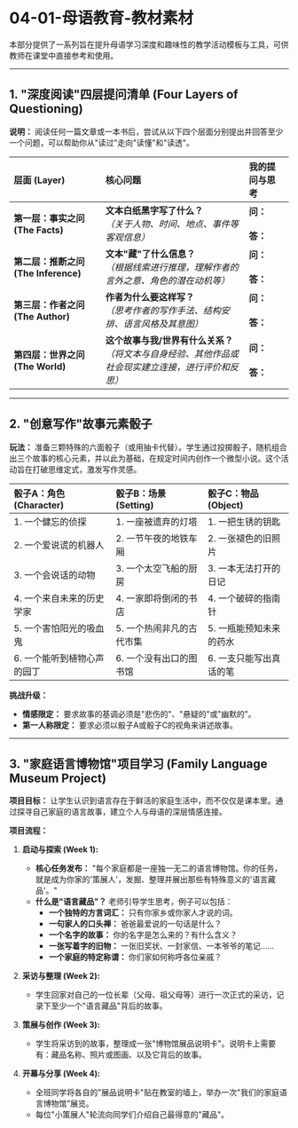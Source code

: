# 04-01-母语教育-教材素材

本部分提供了一系列旨在提升母语学习深度和趣味性的教学活动模板与工具，可供教师在课堂中直接参考和使用。

---

## 1. "深度阅读"四层提问清单 (Four Layers of Questioning)

**说明：** 阅读任何一篇文章或一本书后，尝试从以下四个层面分别提出并回答至少一个问题，可以帮助你从"读过"走向"读懂"和"读透"。

| **层面 (Layer)** | **核心问题** | **我的提问与思考** |
| :--- | :--- | :--- |
| **第一层：事实之问 (The Facts)** | **文本白纸黑字写了什么？**<br> *（关于人物、时间、地点、事件等客观信息）* | **问：**<br><br>**答：** |
| **第二层：推断之问 (The Inference)** | **文本"藏"了什么信息？**<br> *（根据线索进行推理，理解作者的言外之意、角色的潜在动机等）* | **问：**<br><br>**答：** |
| **第三层：作者之问 (The Author)** | **作者为什么要这样写？**<br> *（思考作者的写作手法、结构安排、语言风格及其意图）* | **问：**<br><br>**答：** |
| **第四层：世界之问 (The World)** | **这个故事与我/世界有什么关系？**<br> *（将文本与自身经验、其他作品或社会现实建立连接，进行评价和反思）* | **问：**<br><br>**答：** |

---

## 2. "创意写作"故事元素骰子

**玩法：** 准备三颗特殊的六面骰子（或用抽卡代替）。学生通过投掷骰子，随机组合出三个故事的核心元素，并以此为基础，在规定时间内创作一个微型小说。这个活动旨在打破思维定式，激发写作灵感。

| **骰子A：角色 (Character)** | **骰子B：场景 (Setting)** | **骰子C：物品 (Object)** |
| :--- | :--- | :--- |
| 1. 一个健忘的侦探 | 1. 一座被遗弃的灯塔 | 1. 一把生锈的钥匙 |
| 2. 一个爱说谎的机器人 | 2. 一节午夜的地铁车厢 | 2. 一张褪色的旧照片 |
| 3. 一个会说话的动物 | 3. 一个太空飞船的厨房 | 3. 一本无法打开的日记 |
| 4. 一个来自未来的历史学家 | 4. 一家即将倒闭的书店 | 4. 一个破碎的指南针 |
| 5. 一个害怕阳光的吸血鬼 | 5. 一个热闹非凡的古代市集 | 5. 一瓶能预知未来的药水 |
| 6. 一个能听到植物心声的园丁 | 6. 一个没有出口的图书馆 | 6. 一支只能写出真话的笔 |

**挑战升级：**

- **情感限定：** 要求故事的基调必须是"悲伤的"、"悬疑的"或"幽默的"。
- **第一人称限定：** 要求必须以骰子A或骰子C的视角来讲述故事。

---

## 3. "家庭语言博物馆"项目学习 (Family Language Museum Project)

**项目目标：** 让学生认识到语言存在于鲜活的家庭生活中，而不仅仅是课本里。通过探寻自己家庭的语言故事，建立个人与母语的深层情感连接。

**项目流程：**

1. **启动与探索 (Week 1):**
    - **核心任务发布：** "每个家庭都是一座独一无二的语言博物馆。你的任务，就是成为你家的'策展人'，发掘、整理并展出那些有特殊意义的'语言藏品'。"
    - **什么是"语言藏品"？** 老师引导学生思考，例子可以包括：
        - **一个独特的方言词汇：** 只有你家乡或你家人才说的词。
        - **一句家人的口头禅：** 爸爸最爱说的一句话是什么？
        - **一个名字的故事：** 你的名字是怎么来的？有什么含义？
        - **一张写着字的旧物：** 一张旧奖状、一封家信、一本爷爷的笔记……
        - **一个家庭的特定称谓：** 你们家如何称呼各位亲戚？

2. **采访与整理 (Week 2):**
    - 学生回家对自己的一位长辈（父母、祖父母等）进行一次正式的采访，记录下至少一个"语言藏品"背后的故事。

3. **策展与创作 (Week 3):**
    - 学生将采访到的故事，整理成一张"博物馆展品说明卡"。说明卡上需要有：藏品名称、照片或图画、以及它背后的故事。

4. **开幕与分享 (Week 4):**
    - 全班同学将各自的"展品说明卡"贴在教室的墙上，举办一次"我们的家庭语言博物馆"展览。
    - 每位"小策展人"轮流向同学们介绍自己最得意的"藏品"。
